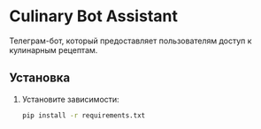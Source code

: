 # Culinary Bot Assistant

Телеграм-бот, который предоставляет пользователям доступ к кулинарным рецептам.

## Установка

1. Установите зависимости:
   ```bash
   pip install -r requirements.txt
